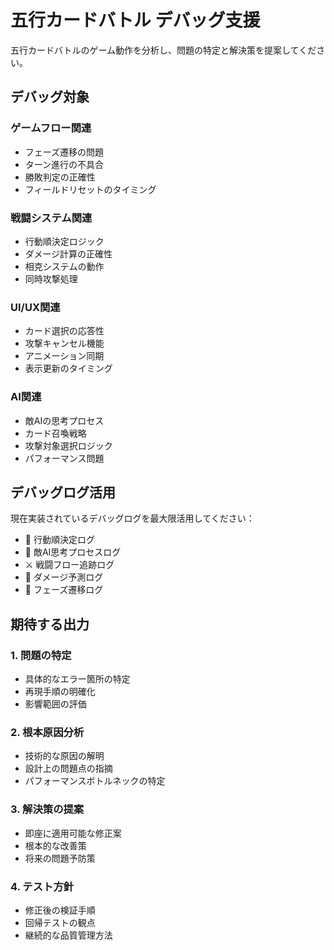 # 五行カードバトル デバッグ支援

五行カードバトルのゲーム動作を分析し、問題の特定と解決策を提案してください。

## デバッグ対象

### ゲームフロー関連
- フェーズ遷移の問題
- ターン進行の不具合
- 勝敗判定の正確性
- フィールドリセットのタイミング

### 戦闘システム関連
- 行動順決定ロジック
- ダメージ計算の正確性
- 相克システムの動作
- 同時攻撃処理

### UI/UX関連
- カード選択の応答性
- 攻撃キャンセル機能
- アニメーション同期
- 表示更新のタイミング

### AI関連
- 敵AIの思考プロセス
- カード召喚戦略
- 攻撃対象選択ロジック
- パフォーマンス問題

## デバッグログ活用

現在実装されているデバッグログを最大限活用してください：
- 🎯 行動順決定ログ
- 🤖 敵AI思考プロセスログ
- ⚔️ 戦闘フロー追跡ログ
- 💫 ダメージ予測ログ
- 🔄 フェーズ遷移ログ

## 期待する出力

### 1. 問題の特定
- 具体的なエラー箇所の特定
- 再現手順の明確化
- 影響範囲の評価

### 2. 根本原因分析
- 技術的な原因の解明
- 設計上の問題点の指摘
- パフォーマンスボトルネックの特定

### 3. 解決策の提案
- 即座に適用可能な修正案
- 根本的な改善策
- 将来の問題予防策

### 4. テスト方針
- 修正後の検証手順
- 回帰テストの観点
- 継続的な品質管理方法